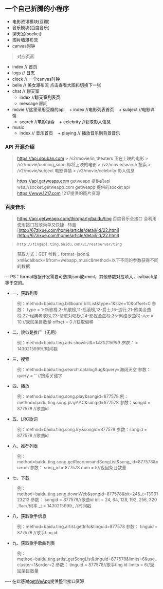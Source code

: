 ## 一个自己折腾的小程序
+ 电影资讯模块(豆瓣)
+ 音乐模块(百度音乐)
+ 聊天室(socket)
+ 图片墙瀑布流
+ canvas时钟

> 对应页面
+ index  // 首页
+ logs  // 日志
+ clock // 一个canvas时钟
+ belle // 美女瀑布流 点击查看大图和切换下一张
+ chat  // 聊天室
    + index //聊天室列表页
    + message 房间
+ movie //这里采用豆瓣的api
    + index //电影列表首页
    + subject //电影详情
    + search //电影搜索
    + celebrity //获取影人信息
+ music 
    + index // 音乐首页
    + playing // 播放音乐到背景音乐
    
### API 开源介绍
> https://api.douban.com
    > /v2/movie/in_theaters  正在上映的电影
    > /v2/movie/coming_soon  即将上映的电影
    > /v2/movie/search       搜索
    > /v2/movie/subject      电影详情
    > /v2/movie/celebrity      影人信息

> https://api.getweapp.com  getweapp 提供的api
> wss://socket.getweapp.com  getweapp 提供的socket api
> https://www.1217.com      1217提供的图片资源

### 百度音乐
> https://api.getweapp.com/thirdparty/baidu/ting
百度音乐全接口 会利用使用接口找歌简单又快捷
: 转自 [http://67zixue.com/home/article/detail/id/22.html](http://67zixue.com/home/article/detail/id/22.html)

> `http://tingapi.ting.baidu.com/v1/restserver/ting`

> 获取方式：GET
 参数：format=json或xml&calback=&from=webapp_music&method=以下不同的参数获得不同的数据

-- PS：format根据开发需要可选择json或xmml，其他参数对应填入，calback是等于空的。

+ 一、获取列表

> 例：method=baidu.ting.billboard.billList&type=1&size=10&offset=0
参数： type = 1-新歌榜,2-热歌榜,11-摇滚榜,12-爵士,16-流行,21-欧美金曲榜,22-经典老歌榜,23-情歌对唱榜,24-影视金曲榜,25-网络歌曲榜
size = 10 //返回条目数量
offset = 0 //获取偏移

+ 二、貌似是推广（无用）

> 例：method=baidu.ting.adv.showlist&_=1430215999
参数：_ = 1430215999//时间戳

+ 三、搜索

> 例：method=baidu.ting.search.catalogSug&query=海阔天空
参数：query = '' //搜索关键字

+ 四、播放

> 例：method=baidu.ting.song.play&songid=877578
  例：method=baidu.ting.song.playAAC&songid=877578
  参数：songid = 877578 //歌曲id

+ 五、LRC歌词

> 例：method=baidu.ting.song.lry&songid=877578
 参数：songid = 877578 //歌曲id

+ 六、推荐列表

> 例：method=baidu.ting.song.getRecommandSongList&song_id=877578&num=5
 参数： song_id = 877578
 num = 5//返回条目数量

+ 七、下载

> 例：method=baidu.ting.song.downWeb&songid=877578&bit=24&_t=1393123213
 参数： songid = 877578//歌曲id
 bit = 24, 64, 128, 192, 256, 320 ,flac//码率
 _t = 1430215999,, //时间戳

+ 八、获取歌手信息

> 例：method=baidu.ting.artist.getInfo&tinguid=877578
 参数： tinguid = 877578 //歌手ting id

+ 九、获取歌手歌曲列表

> 例：method=baidu.ting.artist.getSongList&tinguid=877578&limits=6&use_cluster=1&order=2
 参数： tinguid = 877578//歌手ting id
 limits = 6//返回条目数量

--- 在此感谢[getWeApp](https://www.getweapp.com/)提供整合接口资源
